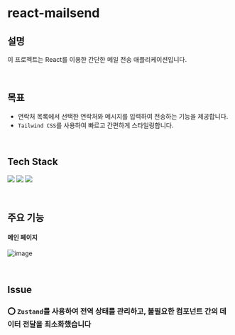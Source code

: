 # react-mailsend

## 설명

이 프로젝트는 React를 이용한 간단한 메일 전송 애플리케이션입니다.

&nbsp;

## 목표

- 연락처 목록에서 선택한 연락처와 메시지를 입력하여 전송하는 기능을 제공합니다.
- `Tailwind CSS`를 사용하여 빠르고 간편하게 스타일링합니다.

&nbsp;

## Tech Stack

<img src="https://img.shields.io/badge/React-61DAFB?style=for-the-badge&logo=React&logoColor=white">
<img src="https://img.shields.io/badge/zustand-2361DAFB?style=for-the-badge&logo=React&logoColor=white">
<img src="https://img.shields.io/badge/tailwindcss-06B6D4?style=for-the-badge&logo=tailwindcss&logoColor=white">

&nbsp;

## 주요 기능

#### 메인 페이지

![image](https://github.com/kmseunh/react-chat-app/assets/105186724/03e69912-e7f4-4e21-afdd-a4daf5a86b5c)

&nbsp;

## Issue

### ⭕️ `Zustand`를 사용하여 전역 상태를 관리하고, 불필요한 컴포넌트 간의 데이터 전달을 최소화했습니다
